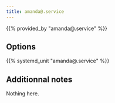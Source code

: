 ```yaml
---
title: amanda@.service
---
```


{{% provided_by "amanda@.service" %}}

## Options

{{% systemd_unit "amanda@.service" %}}

## Additionnal notes

Nothing here.